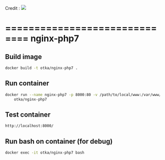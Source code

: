 
Credit : 
[![](https://badge.imagelayers.io/andreisusanu/nginx-php7:latest.svg)](https://imagelayers.io/?images=andreisusanu/nginx-php7:latest)

==============================
nginx-php7
==========
Build image
-----------

```bash
docker build -t otka/nginx-php7 .
```


Run container
-------------
```bash
docker run --name nginx-php7 -p 8000:80 -v /path/to/local/www:/var/www/html \
    otka/nginx-php7
```


Test container
--------------
```bash
http://localhost:8000/
```


Run bash on container (for debug)
---------------------------------
```bash
docker exec -it otka/nginx-php7 bash
```
